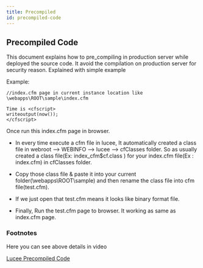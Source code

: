 ```yaml
---
title: Precompiled
id: precompiled-code
---
```

## Precompiled Code ##

This document explains how to pre_compiling in production server while deployed the source code. It avoid the compilation on production server for security reason. Explained with simple example

Example:

```lucee
//index.cfm page in current instance location like \webapps\ROOT\sample\index.cfm

Time is <cfscript>
writeoutput(now());
</cfscript>
```
Once run this index.cfm page in browser.

* In every time execute a cfm file in lucee, It automatically created a class file in webroot --> WEBINFO --> lucee --> cfClasses folder. So as usually created a class file(Ex: index_cfm$cf.class ) for your index.cfm file(Ex : index.cfm) in cfClasses folder. 

* Copy those class file & paste it into your current folder(\webapps\ROOT\sample\) and then rename the class file into cfm file(test.cfm). 

* If we just open that test.cfm means it looks like binary format file.

* Finally, Run the test.cfm page to browser. It working as same as index.cfm page.

### Footnotes ###

Here you can see above details in video

[Lucee Precompiled Code ](https://www.youtube.com/watch?v=Yjy3bQJgphA)